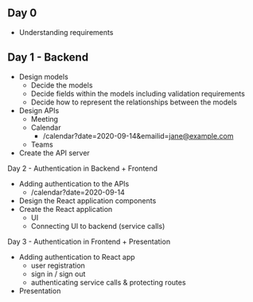## Day 0
- Understanding requirements

## Day 1 - Backend
- Design models
    - Decide the models
    - Decide fields within the models including validation requirements
    - Decide how to represent the relationships between the models
- Design APIs
    - Meeting
    - Calendar
        - /calendar?date=2020-09-14&emailid=jane@example.com
    - Teams
- Create the API server

Day 2 - Authentication in Backend + Frontend
- Adding authentication to the APIs
    - /calendar?date=2020-09-14
- Design the React application components
- Create the React application
    - UI
    - Connecting UI to backend (service calls)

Day 3 - Authentication in Frontend + Presentation
- Adding authentication to React app
    - user registration
    - sign in / sign out
    - authenticating service calls & protecting routes
- Presentation
